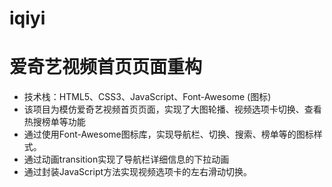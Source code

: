# iqiyi 
# 爱奇艺视频首页页面重构
- 技术栈：HTML5、CSS3、JavaScript、Font-Awesome (图标)
- 该项目为模仿爱奇艺视频首页页面，实现了大图轮播、视频选项卡切换、查看热搜榜单等功能
- 通过使用Font-Awesome图标库，实现导航栏、切换、搜索、榜单等的图标样式。
- 通过动画transition实现了导航栏详细信息的下拉动画
- 通过封装JavaScript方法实现视频选项卡的左右滑动切换。
